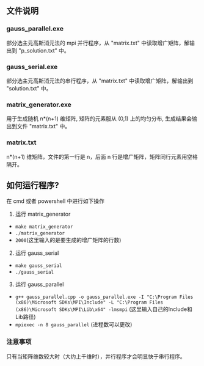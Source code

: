 ## 文件说明

### gauss_parallel.exe

部分选主元高斯消元法的 mpi 并行程序，从 "matrix.txt" 中读取增广矩阵，解输出到 "p_solution.txt" 中。

### gauss_serial.exe

部分选主元高斯消元法的串行程序，从 "matrix.txt" 中读取增广矩阵，解输出到 "solution.txt" 中。

### matrix_generator.exe

用于生成随机 n*(n+1) 维矩阵, 矩阵的元素服从 (0,1) 上的均匀分布, 生成结果会输出到文件 "matrix.txt" 中。

### matrix.txt

n*(n+1) 维矩阵，文件的第一行是 n，后面 n 行是增广矩阵，矩阵同行元素用空格隔开。

## 如何运行程序?

在 cmd 或者 powershell 中进行如下操作

1. 运行 matrix_generator
  - `make matrix_generator`
  - `./matrix_generator`
  - `2000`(这里输入的是要生成的增广矩阵的行数)
2. 运行 gauss_serial
  - `make gauss_serial`
  - `./gauss_serial`
3. 运行 gauss_parallel
  - `g++ gauss_parallel.cpp -o gauss_parallel.exe -I "C:\Program Files (x86)\Microsoft SDKs\MPI\Include" -L "C:\Program Files (x86)\Microsoft SDKs\MPI\Lib\x64" -lmsmpi` (这里输入自己的Include和Lib路径)
  - `mpiexec -n 8 gauss_parallel` (进程数可以更改)

### 注意事项

只有当矩阵维数较大时（大约上千维时），并行程序才会明显快于串行程序。
